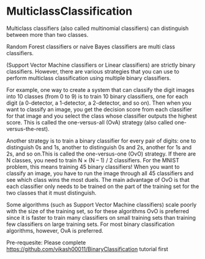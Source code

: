 # MulticlassClassification
Multiclass classifiers (also called multinomial classifiers) can distinguish between more than two classes.

Random Forest classifiers or naive Bayes classifiers are multi class classifiers.

(Support Vector Machine classifiers or Linear classifiers) are strictly binary classifiers. However, there are various strategies that you
can use to perform multiclass classification using multiple binary classifiers.

For example, one way to create a system that can classify the digit images into 10 classes (from 0 to 9) is to train 10 binary classifiers,
one for each digit (a 0-detector, a 1-detector, a 2-detector, and so on). Then when you want to classify an image, you get the decision
score from each classifier for that image and you select the class whose classifier outputs the highest score. This is called the
one-versus-all (OvA) strategy (also called one-versus-the-rest). 

Another strategy is to train a binary classifier for every pair of digits: one to distinguish 0s and 1s, another to distinguish 0s and 2s,
another for 1s and 2s, and so on.This is called the one-versus-one (OvO) strategy. If there are N classes, you need to train 
N × (N – 1) / 2 classifiers. For the MNIST problem, this means training 45 binary classifiers! When you want to classify an image,
you have to run the image through all 45 classifiers and see which class wins the most duels. The main advantage of OvO is that each
classifier only needs to be trained on the part of the training set for the two classes that it must distinguish.

Some algorithms (such as Support Vector Machine classifiers) scale poorly with the size of the training set, so for these algorithms
OvO is preferred since it is faster to train many classifiers on small training sets than training few classifiers on large training sets.
For most binary classification algorithms, however, OvA is preferred.


Pre-requesite: Please complete https://github.com/vikash00011/BinaryClassification tutorial first
